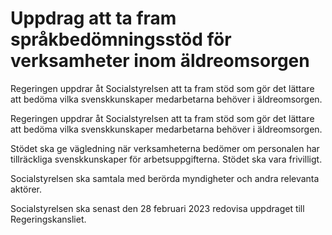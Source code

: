 # Uppdrag att ta fram språkbedömningsstöd för verksamheter inom äldreomsorgen

Regeringen uppdrar åt Socialstyrelsen att ta fram stöd som gör det lättare att bedöma vilka svenskkunskaper medarbetarna behöver i äldreomsorgen.

Regeringen uppdrar åt Socialstyrelsen att ta fram stöd som gör det lättare att bedöma vilka svenskkunskaper medarbetarna behöver i äldreomsorgen.

Stödet ska ge vägledning när verksamheterna bedömer om personalen har tillräckliga svenskkunskaper för arbetsuppgifterna. Stödet ska vara frivilligt.

Socialstyrelsen ska samtala med berörda myndigheter och andra relevanta aktörer.

Socialstyrelsen ska senast den 28 februari 2023 redovisa uppdraget till Regeringskansliet.
